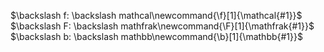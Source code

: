 $\backslash f: \backslash mathcal\newcommand{\f}[1]{\mathcal{#1}}$
 $\backslash F: \backslash mathfrak\newcommand{\F}[1]{\mathfrak{#1}}$
 $\backslash b: \backslash mathbb\newcommand{\b}[1]{\mathbb{#1}}$